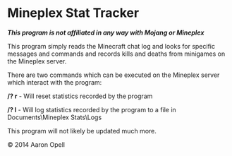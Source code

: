 Mineplex Stat Tracker
===================

***This program is not affiliated in any way with Mojang or Mineplex***

This program simply reads the Minecraft chat log and looks for specific messages and commands and
records kills and deaths from minigames on the Mineplex server.

There are two commands which can be executed on the Mineplex server which interact with the program:

**/? r** - Will reset statistics recorded by the program

**/? l** - Will log statistics recorded by the program to a file in Documents\Mineplex Stats\Logs

This program will not likely be updated much more.

© 2014 Aaron Opell
